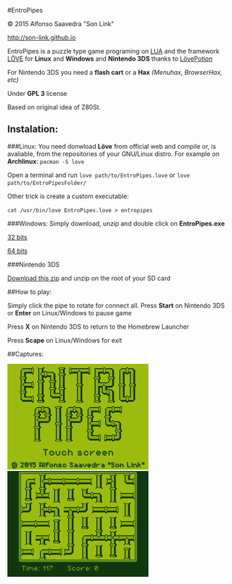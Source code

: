 #EntroPipes

© 2015 Alfonso Saavedra "Son Link"

http://son-link.github.io

EntroPipes is a puzzle type game programing on [LUA](http://lua.org) and the framework [LÖVE](http://love22.org) for **Linux** and **Windows** and **Nintendo 3DS** thanks to [LövePotion](https://github.com/VideahGams/LovePotion)

For Nintendo 3DS you need a **flash cart** or a **Hax** *(Menuhax, BrowserHax, etc)*

Under **GPL 3** license

Based on original idea of Z80St.


## Instalation:

###Linux:
You need donwload **Löve** from official web and compile or, is avaliable, from the repositories of your GNU/Linux distro. For example on **Archlinux**: `pacman -S love`

Open a terminal and run `love path/to/EntroPipes.love` or `love path/to/EntroPipesFolder/`

Other trick is create a custom executable:

`cat /usr/bin/love EntroPipes.love > entropipes`

###Windows:
Simply download, unzip and double click on **EntroPipes.exe**

[32 bits](https://www.dropbox.com/s/xa6pnvkf4e8h4hq/EntroPipes-win32.zip?dl=0)

[64 bits](https://www.dropbox.com/s/q412b802spqkeji/EntroPipes-win64.zip?dl=0)

###Nintendo 3DS

[Download this zip](https://www.dropbox.com/s/egcosinwyi0gqtc/EntroPipes-3ds.zip?dl=0) and unzip on the root of your SD card

##How to play:

Simply click the pipe to rotate for connect all.
Press **Start** on Nintendo 3DS or **Enter** on Linux/Windows to pause game

Press **X** on Nintendo 3DS to return to the Homebrew Launcher

Press **Scape** on Linux/Windows for exit

##Captures:

![Main Screen](img/main_screen.png)
![in game screen](ingame_screen.png)